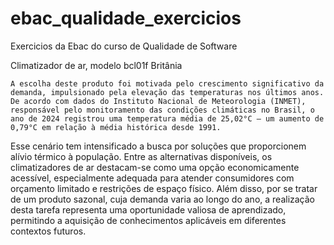 # ebac_qualidade_exercicios
Exercicios da Ebac do curso de Qualidade de Software

Climatizador de ar, modelo bcl01f Britânia

	A escolha deste produto foi motivada pelo crescimento significativo da demanda, impulsionado pela elevação das temperaturas nos últimos anos. De acordo com dados do Instituto Nacional de Meteorologia (INMET), responsável pelo monitoramento das condições climáticas no Brasil, o ano de 2024 registrou uma temperatura média de 25,02°C — um aumento de 0,79°C em relação à média histórica desde 1991.
Esse cenário tem intensificado a busca por soluções que proporcionem alívio térmico à população. Entre as alternativas disponíveis, os climatizadores de ar destacam-se como uma opção economicamente acessível, especialmente adequada para atender consumidores com orçamento limitado e restrições de espaço físico.
Além disso, por se tratar de um produto sazonal, cuja demanda varia ao longo do ano, a realização desta tarefa representa uma oportunidade valiosa de aprendizado, permitindo a aquisição de conhecimentos aplicáveis em diferentes contextos futuros.
